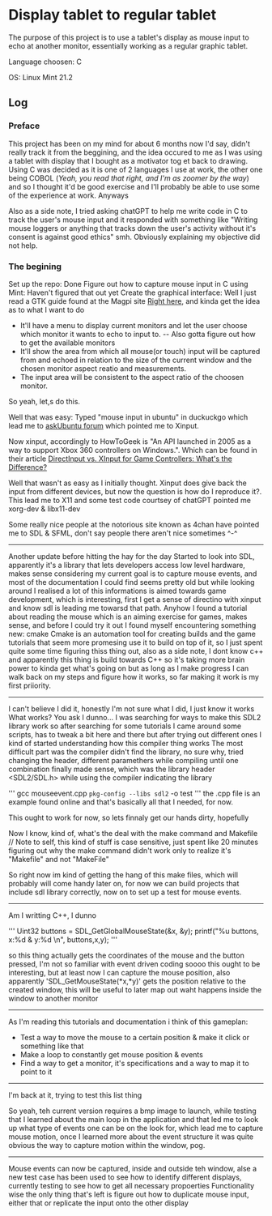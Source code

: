 # Display tablet to regular tablet
The purpose of this project is to use a tablet's display as mouse input to echo at another monitor, essentially working as a regular graphic tablet.

Language choosen: C

OS: Linux Mint 21.2

## Log
### **Preface**
This project has been on my mind for about 6 months now I'd say, didn't really track it from the beggining, and the idea occured to me as I was using a tablet with display that I bought as a motivator tog et back to drawing. Using C was decided as it is one of 2 languages I use at work, the other one being COBOL (_Yeah, you read that right, and I'm as zoomer by the way_) and so I thought it'd be good exercise and I'll probably be able to use some of the experience at work.
Anyways

Also as a side note, I tried asking chatGPT to help me write code in C to track the user's mouse input and it responded with something like "Writing mouse loggers or anything that tracks down the user's activity without it's consent is against good ethics" smh.
Obviously explaining my objective did not help.

### **The begining**
Set up the repo: Done
Figure out how to capture mouse input in C using Mint: Haven't figured that out yet
Create the graphical interface: Well I just read a GTK guide found at the Magpi site [Right here](https://magpi.raspberrypi.com/books/c-gui-programming-2), and kinda get the idea as to what I want to do
- It'll have a menu to display current monitors and let the user choose which monitor it wants to echo to input to.
-- Also gotta figure out how to get the available monitors
- It'll show the area from which all mouse(or touch) input will be captured from and echoed in relation to the size of the current window and the chosen monitor aspect reatio and measurements.
- The input area will be consistent to the aspect ratio of the choosen monitor.

So yeah, let,s do this.

Well that was easy:
Typed "mouse input in ubuntu" in duckuckgo which lead me to [askUbuntu forum](https://askubuntu.com/questions/208106/how-to-get-mouse-buttons-to-work#263515) which pointed me to Xinput.

Now xinput, accordingly to HowToGeek is "An API launched in 2005 as a way to support Xbox 360 controllers on Windows.". Which can be found in their article [DirectInput vs. XInput for Game Controllers: What's the Difference?](https://www.howtogeek.com/792984/directinput-vs.-xinput-for-game-controllers-whats-the-difference/)

Well that wasn't as easy as I initially thought.
Xinput does give back the input from different devices, but now the question is how do I reproduce it?. This lead me to X11 and some test code courtsey of chatGPT pointed me xorg-dev & libx11-dev

Some really nice people at the notorious site known as 4chan have pointed me to SDL & SFML, don't say people there aren't nice sometimes ^-^

***

Another update before hitting the hay for the day
Started to look into SDL, apparently it's a library that lets developers access low level hardware, makes sense considering my current goal is to capture mouse events, and most of the documentation I could find seems pretty old but while looking around I realised a lot of this informations is aimed towards game development, which is interesting, first I get a sense of directino with xinput and know sdl is leading me towarsd that path.
Anyhow I found a tutorial about reading the mouse which is an aiming exercise for games, makes sense, and before I could try it out I found myself encountering something new: cmake
Cmake is an automation tool for creating builds and the game tutorials that seem more promesing use it to build on top of it, so I just spent quite some time figuring thiss thing out, also as a side note, I dont know c++ and apparently this thing is build towards C++ so it's taking more brain power to kinda get what's going on but as long as I make progress I can walk back on my steps and figure how it works, so far making it work is my first priiority.

***

I can't believe I did it, honestly I'm not sure what I did, I just know it works
What works? You ask
I dunno... I was searching for ways to make this SDL2 library work so after searching for some tutorials I came around some scripts, has to tweak a bit here and there but after trying out different ones I kind of started understanding how this compiler thing works
The most difficult part was the compiler didn't find the library, no sure why, tried changing the header, different paramethers while compiling until one combination finally made sense, which was the library header <SDL2/SDL.h> while using the compiler indicating the library

'''
gcc mouseevent.cpp `pkg-config --libs sdl2` -o test
'''
the .cpp file is an example found online and that's basically all that I needed, for now.

This ought to work for now, so lets finnaly get our hands dirty, hopefully

Now I know, kind of, what's the deal with the make command and Makefile
// Note to self, this kind of stuff is case sensitive, just spent like 20 minutes figuring out why the make command didn't work only to realize it's "Makefile" and not "MakeFile"

So right now im kind of getting the hang of this make files, which will probably will come handy later on, for now we can build projects that include sdl library correctly, now on to set up a test for mouse events.

***
Am I writting C++, I dunno

'''
	    Uint32 buttons = SDL_GetGlobalMouseState(&x, &y);
	    printf("%u buttons, x:%d &  y:%d \n", buttons,x,y);
'''

so this thing actually gets the coordinates of the mouse  and the button pressed, I'm not so familiar with event driven coding soooo this ought to be interesting, but at least now I can capture the mouse position, also apparently 'SDL_GetMouseState(*x,*y)' gets the position relative to the created window, this will be useful to later map out waht happens inside the window to another monitor

***

As I'm reading this tutorials and documentation i think of this gameplan:
- Test a way to move the mouse to a certain position & make it click or something like that
- Make a loop to constantly get mouse position & events
- Find a way to get a monitor, it's specifications and a way to map it to point to it

***

I'm back at it, trying to test this list thing

So yeah, teh current version requires a bmp image to launch, while testing that I learned about the main loop in the application and that led me to look up what type of events one can be on the look for, which lead me to capture mouse motion, once I learned more about the event structure it was quite obvious the way to capture motion within the window, pog.

***

Mouse events can now be captured, inside and outside teh window, alse a new test case has been used to see how to identify different displays, currently testing to see how to get all necessary propoerties
Functionality wise the only thing that's left is figure out how to duplicate mouse input, either that or replicate the input onto the other display